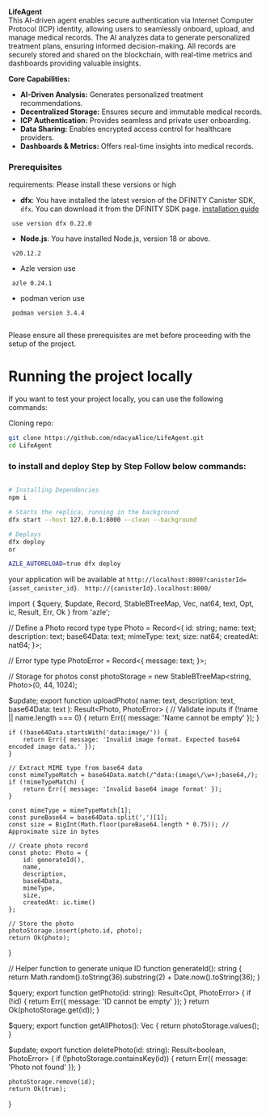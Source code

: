 **LifeAgent**  
This AI-driven agent enables secure authentication via Internet Computer Protocol (ICP) identity, allowing users to seamlessly onboard, upload, and manage medical records. The AI analyzes data to generate personalized treatment plans, ensuring informed decision-making. All records are securely stored and shared on the blockchain, with real-time metrics and dashboards providing valuable insights.  

**Core Capabilities:**  
- **AI-Driven Analysis:** Generates personalized treatment recommendations.  
- **Decentralized Storage:** Ensures secure and immutable medical records.  
- **ICP Authentication:** Provides seamless and private user onboarding.  
- **Data Sharing:** Enables encrypted access control for healthcare providers.  
- **Dashboards & Metrics:** Offers real-time insights into medical records.  




### Prerequisites

requirements: Please install these versions or high

- **dfx**: You have installed the latest version of the DFINITY Canister SDK, `dfx`. You can download it from the DFINITY SDK page. [installation guide](https://demergent-labs.github.io/azle/get_started.html#installation)

 ```
  use version dfx 0.22.0
 ```
- **Node.js**: You have installed Node.js, version 18 or above.
```
 v20.12.2

```
- Azle version use 
 ```
  azle 0.24.1
 ```

 - podman verion use

 ```
  podman version 3.4.4
  
 ```
Please ensure all these prerequisites are met before proceeding with the setup of the project.

# Running the project locally

If you want to test your project locally, you can use the following commands:

Cloning repo:

```bash
git clone https://github.com/ndacyaAlice/LifeAgent.git
cd LifeAgent
```


### to install and deploy Step by Step Follow below commands:

```bash

# Installing Dependencies
npm i

# Starts the replica, running in the background
dfx start --host 127.0.0.1:8000 --clean --background

# Deploys
dfx deploy
or

AZLE_AUTORELOAD=true dfx deploy
```

your application will be available at `http://localhost:8000?canisterId={asset_canister_id}`.
` http://{canisterId}.localhost:8000/`






import {
    $query,
    $update,
    Record,
    StableBTreeMap,
    Vec,
    nat64,
    text,
    Opt,
    ic,
    Result,
    Err,
    Ok
} from 'azle';

// Define a Photo record type
type Photo = Record<{
    id: string;
    name: text;
    description: text;
    base64Data: text;
    mimeType: text;
    size: nat64;
    createdAt: nat64;
}>;

// Error type
type PhotoError = Record<{
    message: text;
}>;

// Storage for photos
const photoStorage = new StableBTreeMap<string, Photo>(0, 44, 1024);

$update;
export function uploadPhoto(
    name: text,
    description: text,
    base64Data: text
): Result<Photo, PhotoError> {
    // Validate inputs
    if (!name || name.length === 0) {
        return Err({ message: 'Name cannot be empty' });
    }

    if (!base64Data.startsWith('data:image/')) {
        return Err({ message: 'Invalid image format. Expected base64 encoded image data.' });
    }

    // Extract MIME type from base64 data
    const mimeTypeMatch = base64Data.match(/^data:(image\/\w+);base64,/);
    if (!mimeTypeMatch) {
        return Err({ message: 'Invalid base64 image format' });
    }

    const mimeType = mimeTypeMatch[1];
    const pureBase64 = base64Data.split(',')[1];
    const size = BigInt(Math.floor(pureBase64.length * 0.75)); // Approximate size in bytes

    // Create photo record
    const photo: Photo = {
        id: generateId(),
        name,
        description,
        base64Data,
        mimeType,
        size,
        createdAt: ic.time()
    };

    // Store the photo
    photoStorage.insert(photo.id, photo);
    return Ok(photo);
}

// Helper function to generate unique ID
function generateId(): string {
    return Math.random().toString(36).substring(2) + Date.now().toString(36);
}

$query;
export function getPhoto(id: string): Result<Opt<Photo>, PhotoError> {
    if (!id) {
        return Err({ message: 'ID cannot be empty' });
    }
    return Ok(photoStorage.get(id));
}

$query;
export function getAllPhotos(): Vec<Photo> {
    return photoStorage.values();
}

$update;
export function deletePhoto(id: string): Result<boolean, PhotoError> {
    if (!photoStorage.containsKey(id)) {
        return Err({ message: 'Photo not found' });
    }

    photoStorage.remove(id);
    return Ok(true);
}


